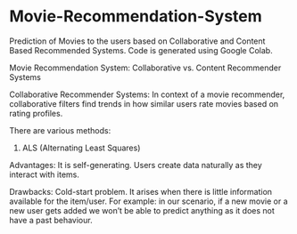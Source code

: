 # Movie-Recommendation-System
Prediction of Movies to the users based on Collaborative and Content Based Recommended Systems. Code is generated using Google Colab.

Movie Recommendation System:
Collaborative vs. Content Recommender Systems


Collaborative Recommender Systems:
In context of a movie recommender, collaborative filters find trends in how similar users rate movies based on rating profiles. 

There are various methods:
1.	ALS (Alternating Least Squares)

Advantages:
It is self-generating. Users create data naturally as they interact with items. 


Drawbacks:
Cold-start problem. 
It arises when there is little information available for the item/user. 
For example: in our scenario, if a new movie or a new user gets added we won’t be able to predict anything as it does not have a past behaviour.



